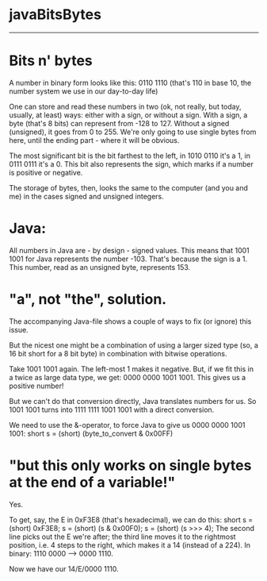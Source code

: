# javaBitsBytes

-------------------------------------------------------------------------------------

# Bits n' bytes

A number in binary form looks like this:
0110 1110 (that's 110 in base 10, the number system we use in our day-to-day life)

One can store and read these numbers in two (ok, not really, but today, usually, at least) ways: either with a sign, or without a sign. With a sign, a byte (that's 8 bits) can represent from -128 to 127. Without a signed (unsigned), it goes from 0 to 255. We're only going to use single bytes from here, until the ending part - where it will be obvious. 

The most significant bit is the bit farthest to the left, in 1010 0110 it's a 1, in 0111 0111 it's a 0. This bit also represents the sign, which marks if a number is positive or negative. 

The storage of bytes, then, looks the same to the computer (and you and me) in the cases signed and unsigned integers. 

# Java:

All numbers in Java are - by design - signed values. This means that 1001 1001 for Java represents the number -103. That's because the sign is a 1. This number, read as an unsigned byte, represents 153. 

# "a", not "the", solution. 

The accompanying Java-file shows a couple of ways to fix (or ignore) this issue. 

But the nicest one might be a combination of using a larger sized type (so, a 16 bit short for a 8 bit byte) in combination with bitwise operations. 

Take 1001 1001 again. The left-most 1 makes it negative. But, if we fit this in a twice as large data type, we get:
0000 0000 1001 1001. This gives us a positive number! 

But we can't do that conversion directly, Java translates numbers for us. So 1001 1001 turns into 1111 1111 1001 1001 with a direct conversion.

We need to use the &-operator, to force Java to give us 0000 0000 1001 1001:
    short s = (short) (byte_to_convert & 0x00FF)

# "but this only works on single bytes at the end of a variable!"

Yes.

To get, say, the E in 0xF3E8 (that's hexadecimal), we can do this:
    short s = (short) 0xF3E8;
    s = (short) (s & 0x00F0);
    s = (short) (s >>> 4);
The second line picks out the E we're after; the third line moves it to the rightmost position, i.e. 4 steps to the right, which makes it a 14 (instead of a 224). In binary: 1110 0000 --> 0000 1110.

Now we have our 14/E/0000 1110. 
